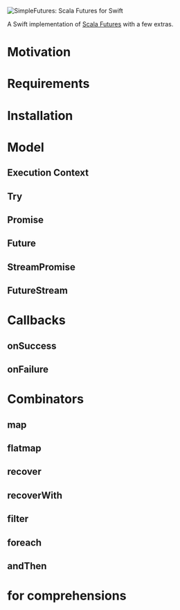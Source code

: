 ![SimpleFutures: Scala Futures for Swift](https://cdn.rawgit.com/troystribling/SimpleFutures/67f65a62ac294a6e1068387c7d1ebaabf4883b49/Assets/banner.png)

A Swift implementation of [Scala Futures](http://docs.scala-lang.org/overviews/core/futures.html) with a few extras.

# Motivation

# Requirements

# Installation

# Model

## Execution Context

## Try

## Promise

## Future

## StreamPromise

## FutureStream

# Callbacks

## onSuccess

## onFailure

# Combinators

## map

## flatmap

## recover

## recoverWith

## filter

## foreach

## andThen

# for comprehensions